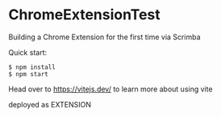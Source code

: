 # ChromeExtensionTest
Building a Chrome Extension for the first time via Scrimba

Quick start:

```
$ npm install
$ npm start
````

Head over to https://vitejs.dev/ to learn more about using vite

deployed as EXTENSION
